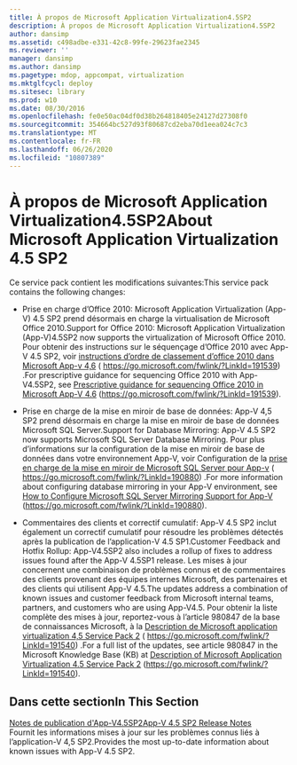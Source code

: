 ```yaml
---
title: À propos de Microsoft Application Virtualization4.5SP2
description: À propos de Microsoft Application Virtualization4.5SP2
author: dansimp
ms.assetid: c498adbe-e331-42c8-99fe-29623fae2345
ms.reviewer: ''
manager: dansimp
ms.author: dansimp
ms.pagetype: mdop, appcompat, virtualization
ms.mktglfcycl: deploy
ms.sitesec: library
ms.prod: w10
ms.date: 08/30/2016
ms.openlocfilehash: fe0e50ac04df0d38b264818405e24127d27308f0
ms.sourcegitcommit: 354664bc527d93f80687cd2eba70d1eea024c7c3
ms.translationtype: MT
ms.contentlocale: fr-FR
ms.lasthandoff: 06/26/2020
ms.locfileid: "10807389"
---
```

# <span data-ttu-id="bb2d2-103">À propos de Microsoft Application Virtualization4.5SP2</span><span class="sxs-lookup"><span data-stu-id="bb2d2-103">About Microsoft Application Virtualization 4.5 SP2</span></span>


<span data-ttu-id="bb2d2-104">Ce service pack contient les modifications suivantes:</span><span class="sxs-lookup"><span data-stu-id="bb2d2-104">This service pack contains the following changes:</span></span>

-   <span data-ttu-id="bb2d2-105">Prise en charge d’Office 2010: Microsoft Application Virtualization (App-V) 4.5 SP2 prend désormais en charge la virtualisation de Microsoft Office 2010.</span><span class="sxs-lookup"><span data-stu-id="bb2d2-105">Support for Office 2010: Microsoft Application Virtualization (App-V)4.5SP2 now supports the virtualization of Microsoft Office 2010.</span></span> <span data-ttu-id="bb2d2-106">Pour obtenir des instructions sur le séquençage d’Office 2010 avec App-V 4.5 SP2, voir [instructions d’ordre de classement d’office 2010 dans Microsoft App-v 4,6](https://go.microsoft.com/fwlink/?LinkId=191539) ( https://go.microsoft.com/fwlink/?LinkId=191539) .</span><span class="sxs-lookup"><span data-stu-id="bb2d2-106">For prescriptive guidance for sequencing Office 2010 with App-V4.5SP2, see [Prescriptive guidance for sequencing Office 2010 in Microsoft App-V 4.6](https://go.microsoft.com/fwlink/?LinkId=191539) (https://go.microsoft.com/fwlink/?LinkId=191539).</span></span>

-   <span data-ttu-id="bb2d2-107">Prise en charge de la mise en miroir de base de données: App-V 4,5 SP2 prend désormais en charge la mise en miroir de base de données Microsoft SQL Server.</span><span class="sxs-lookup"><span data-stu-id="bb2d2-107">Support for Database Mirroring: App-V 4.5 SP2 now supports Microsoft SQL Server Database Mirroring.</span></span> <span data-ttu-id="bb2d2-108">Pour plus d’informations sur la configuration de la mise en miroir de base de données dans votre environnement App-V, voir Configuration de la [prise en charge de la mise en miroir de Microsoft SQL Server pour App-v](https://go.microsoft.com/fwlink/?LinkId=190880) ( https://go.microsoft.com/fwlink/?LinkId=190880) .</span><span class="sxs-lookup"><span data-stu-id="bb2d2-108">For more information about configuring database mirroring in your App-V environment, see [How to Configure Microsoft SQL Server Mirroring Support for App-V](https://go.microsoft.com/fwlink/?LinkId=190880) (https://go.microsoft.com/fwlink/?LinkId=190880).</span></span>

-   <span data-ttu-id="bb2d2-109">Commentaires des clients et correctif cumulatif: App-V 4.5 SP2 inclut également un correctif cumulatif pour résoudre les problèmes détectés après la publication de l’application-V 4.5 SP1.</span><span class="sxs-lookup"><span data-stu-id="bb2d2-109">Customer Feedback and Hotfix Rollup: App-V4.5SP2 also includes a rollup of fixes to address issues found after the App-V 4.5SP1 release.</span></span> <span data-ttu-id="bb2d2-110">Les mises à jour concernent une combinaison de problèmes connus et de commentaires des clients provenant des équipes internes Microsoft, des partenaires et des clients qui utilisent App-V 4.5.</span><span class="sxs-lookup"><span data-stu-id="bb2d2-110">The updates address a combination of known issues and customer feedback from Microsoft internal teams, partners, and customers who are using App-V4.5.</span></span> <span data-ttu-id="bb2d2-111">Pour obtenir la liste complète des mises à jour, reportez-vous à l’article 980847 de la base de connaissances Microsoft, à la [Description de Microsoft application virtualization 4,5 Service Pack 2](https://go.microsoft.com/fwlink/?LinkId=191540) ( https://go.microsoft.com/fwlink/?LinkId=191540) .</span><span class="sxs-lookup"><span data-stu-id="bb2d2-111">For a full list of the updates, see article 980847 in the Microsoft Knowledge Base (KB) at [Description of Microsoft Application Virtualization 4.5 Service Pack 2](https://go.microsoft.com/fwlink/?LinkId=191540) (https://go.microsoft.com/fwlink/?LinkId=191540).</span></span>

## <span data-ttu-id="bb2d2-112">Dans cette section</span><span class="sxs-lookup"><span data-stu-id="bb2d2-112">In This Section</span></span>


<a href="" id="app-v-4-5-sp2-release-notes"></a>[<span data-ttu-id="bb2d2-113">Notes de publication d'App-V4.5SP2</span><span class="sxs-lookup"><span data-stu-id="bb2d2-113">App-V 4.5 SP2 Release Notes</span></span>](app-v-45-sp2-release-notes.md)  
<span data-ttu-id="bb2d2-114">Fournit les informations mises à jour sur les problèmes connus liés à l’application-V 4,5 SP2.</span><span class="sxs-lookup"><span data-stu-id="bb2d2-114">Provides the most up-to-date information about known issues with App-V 4.5 SP2.</span></span>

 

 





